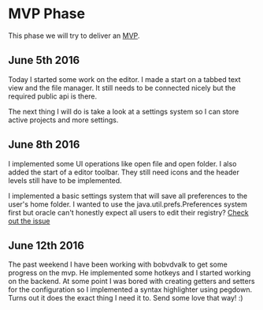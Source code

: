 # MVP Phase
This phase we will try to deliver an [MVP](../02-minimum-viable-product.md).

## June 5th 2016
Today I started some work on the editor. I made a start on a tabbed
text view and the file manager. It still needs to be connected nicely
but the required public api is there.

The next thing I will do is take a look at a settings system so I can
store active projects and more settings.

## June 8th 2016
I implemented some UI operations like open file and open folder.
I also added the start of a editor toolbar. They still need icons and
the header levels still have to be implemented.

I implemented a basic settings system that will save all preferences
to the user's home folder. I wanted to use the java.util.prefs.Preferences
system first but oracle can't honestly expect all users to edit their
registry?
[Check out the issue](http://stackoverflow.com/questions/5354838/java-java-util-preferences-failing)

## June 12th 2016
The past weekend I have been working with bobvdvalk to get some progress
on the mvp. He implemented some hotkeys and I started working on the backend.
At some point I was bored with creating getters and setters for the
configuration so I implemented a syntax highlighter using pegdown. Turns
out it does the exact thing I need it to. Send some love that way! :)
